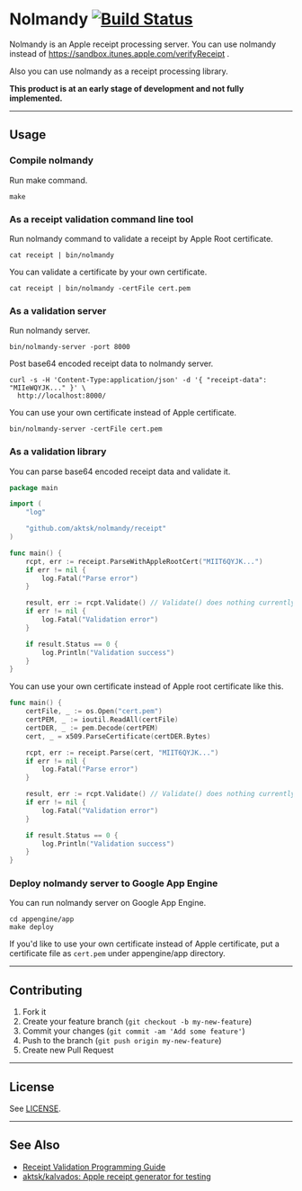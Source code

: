 # Nolmandy [![Build Status](https://travis-ci.org/aktsk/nolmandy.svg?branch=master)](https://travis-ci.org/aktsk/nolmandy)

Nolmandy is an Apple receipt processing server. You can use nolmandy instead of https://sandbox.itunes.apple.com/verifyReceipt .

Also you can use nolmandy as a receipt processing library.

**This product is at an early stage of development and not fully implemented.**

----

## Usage

### Compile nolmandy

Run make command.

```
make
```

### As a receipt validation command line tool

Run nolmandy command to validate a receipt by Apple Root certificate.

```
cat receipt | bin/nolmandy
```

You can validate a certificate by your own certificate.

```
cat receipt | bin/nolmandy -certFile cert.pem
```


### As a validation server

Run nolmandy server.

```
bin/nolmandy-server -port 8000
```

Post base64 encoded receipt data to nolmandy server.

```
curl -s -H 'Content-Type:application/json' -d '{ "receipt-data": "MIIeWQYJK..." }' \
  http://localhost:8000/
```

You can use your own certificate instead of Apple certificate.

```
bin/nolmandy-server -certFile cert.pem
```

### As a validation library

You can parse base64 encoded receipt data and validate it.

```go
package main

import (
	"log"

	"github.com/aktsk/nolmandy/receipt"
)

func main() {
	rcpt, err := receipt.ParseWithAppleRootCert("MIIT6QYJK...")
	if err != nil {
		log.Fatal("Parse error")
	}

	result, err := rcpt.Validate() // Validate() does nothing currently ...
	if err != nil {
		log.Fatal("Validation error")
	}

	if result.Status == 0 {
		log.Println("Validation success")
	}
}
```

You can use your own certificate instead of Apple root certificate like this.

```go
func main() {
	certFile, _ := os.Open("cert.pem")
	certPEM, _ := ioutil.ReadAll(certFile)
	certDER, _ := pem.Decode(certPEM)
	cert, _ = x509.ParseCertificate(certDER.Bytes)

	rcpt, err := receipt.Parse(cert, "MIIT6QYJK...")
	if err != nil {
		log.Fatal("Parse error")
	}

	result, err := rcpt.Validate() // Validate() does nothing currently ...
	if err != nil {
		log.Fatal("Validation error")
	}

	if result.Status == 0 {
		log.Println("Validation success")
	}
}
```

### Deploy nolmandy server to Google App Engine

You can run nolmandy server on Google App Engine.

```
cd appengine/app
make deploy
```

If you'd like to use your own certificate instead of Apple certificate, put a certificate file as `cert.pem` under appengine/app directory.

----

## Contributing

1. Fork it
2. Create your feature branch (`git checkout -b my-new-feature`)
3. Commit your changes (`git commit -am 'Add some feature'`)
4. Push to the branch (`git push origin my-new-feature`)
5. Create new Pull Request

----

## License

See [LICENSE](LICENSE).

----

## See Also

* [Receipt Validation Programming Guide](https://developer.apple.com/library/content/releasenotes/General/ValidateAppStoreReceipt/Introduction.html)
* [aktsk/kalvados: Apple receipt generator for testing](https://github.com/aktsk/kalvados)
